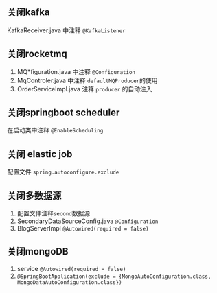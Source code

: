 ## 关闭kafka

KafkaReceiver.java 中注释 `@KafkaListener`

## 关闭rocketmq

1. MQ*figuration.java 中注释 `@Configuration`
2. MqControler.java 中注释 `defaultMQProducer`的使用
3. OrderServiceImpl.java 注释 `producer` 的自动注入

## 关闭springboot scheduler

在启动类中注释 `@EnableScheduling`

## 关闭 elastic job

配置文件 `spring.autoconfigure.exclude`

## 关闭多数据源

1. 配置文件注释`second`数据源
2. SecondaryDataSourceConfig.java `@Configuration`
3. BlogServerImpl `@Autowired(required = false)`

## 关闭mongoDB
1. service `@Autowired(required = false)`
2. `@SpringBootApplication(exclude = {MongoAutoConfiguration.class, MongoDataAutoConfiguration.class})`
